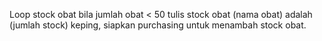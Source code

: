 Loop stock obat
bila jumlah obat < 50
tulis stock obat (nama obat) adalah (jumlah stock) keping, siapkan purchasing untuk menambah stock obat.